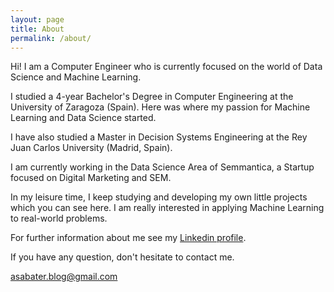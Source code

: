 ```yaml
---
layout: page
title: About
permalink: /about/
---
```


Hi! I am a Computer Engineer who is currently focused on the world of Data Science and Machine Learning.

I studied a 4-year Bachelor's Degree in Computer Engineering at the University of Zaragoza (Spain). Here was where my passion for Machine Learning and Data Science started.

I have also studied a Master in Decision Systems Engineering at the Rey Juan Carlos University (Madrid, Spain). 

I am currently working in the Data Science Area of Semmantica, a Startup focused on Digital Marketing and SEM.

In my leisure time, I keep studying and developing my own little projects which you can see here. I am really interested in applying Machine Learning to real-world problems.

For further information about me see my [Linkedin profile](https://www.linkedin.com/in/asabater94/).

If you have any question, don't hesitate to contact me.

[asabater.blog@gmail.com](mailto:asabater.blog@gmail.com)
